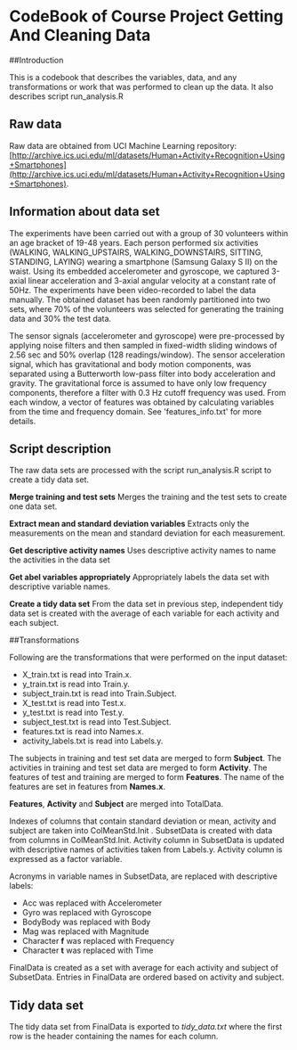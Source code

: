 # CodeBook of Course Project Getting And Cleaning Data

##Introduction

This is a codebook that describes the variables, data, and any transformations or work that was performed to clean up the data.
It also describes script run_analysis.R

## Raw data 

Raw data are obtained from UCI Machine Learning repository: [http://archive.ics.uci.edu/ml/datasets/Human+Activity+Recognition+Using+Smartphones](http://archive.ics.uci.edu/ml/datasets/Human+Activity+Recognition+Using+Smartphones).

## Information about data set
The experiments have been carried out with a group of 30 volunteers within an age bracket of 19-48 years. Each person performed six activities (WALKING, WALKING_UPSTAIRS, WALKING_DOWNSTAIRS, SITTING, STANDING, LAYING) wearing a smartphone (Samsung Galaxy S II) on the waist. Using its embedded accelerometer and gyroscope, we captured 3-axial linear acceleration and 3-axial angular velocity at a constant rate of 50Hz. The experiments have been video-recorded to label the data manually. The obtained dataset has been randomly partitioned into two sets, where 70% of the volunteers was selected for generating the training data and 30% the test data. 

The sensor signals (accelerometer and gyroscope) were pre-processed by applying noise filters and then sampled in fixed-width sliding windows of 2.56 sec and 50% overlap (128 readings/window). The sensor acceleration signal, which has gravitational and body motion components, was separated using a Butterworth low-pass filter into body acceleration and gravity. The gravitational force is assumed to have only low frequency components, therefore a filter with 0.3 Hz cutoff frequency was used. From each window, a vector of features was obtained by calculating variables from the time and frequency domain. See 'features_info.txt' for more details. 

## Script description
The raw data sets are processed with the script run_analysis.R script to create a tidy data set.

__Merge training and test sets__
Merges the training and the test sets to create one data set.

__Extract mean and standard deviation variables__
Extracts only the measurements on the mean and standard deviation for each measurement. 

__Get descriptive activity names__
Uses descriptive activity names to name the activities in the data set

__Get abel variables appropriately__
Appropriately labels the data set with descriptive variable names. 

__Create a tidy data set__
From the data set in previous step, independent tidy data set is created with the average of each variable for each activity and each subject.

##Transformations

Following are the transformations that were performed on the input dataset:

* X_train.txt is read into Train.x.
* y_train.txt is read into Train.y.
* subject_train.txt is read into Train.Subject.
* X_test.txt is read into Test.x.
* y_test.txt is read into Test.y.
* subject_test.txt is read into Test.Subject.
* features.txt is read into Names.x.
* activity_labels.txt is read into Labels.y.

The subjects in training and test set data are merged to form __Subject__.
The activities in training and test set data are merged to form __Activity__.
The features of test and training are merged to form __Features__.
The name of the features are set in features from __Names.x__.

__Features__, __Activity__ and __Subject__ are merged into TotalData.

Indexes of columns that contain standard deviation or mean, activity and subject are taken into ColMeanStd.Init .
SubsetData is created with data from columns in ColMeanStd.Init.
Activity column in SubsetData is updated with descriptive names of activities taken from Labels.y. Activity column is expressed as a factor variable.

Acronyms in variable names in SubsetData, are replaced with descriptive labels:
* Acc was replaced with Accelerometer
* Gyro was replaced with Gyroscope
* BodyBody was replaced with Body
* Mag was replaced with Magnitude
* Character __f__ was replaced with Frequency
* Character __t__ was replaced with Time

FinalData is created as a set with average for each activity and subject of SubsetData. 
Entries in FinalData are ordered based on activity and subject.

## Tidy data set

The tidy data set from FinalData is exported to *tidy_data.txt* where the first row is the header containing the names for each column.
